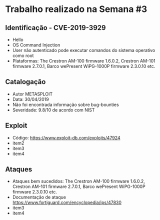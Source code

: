# Trabalho realizado na Semana #3

## Identificação - CVE-2019-3929

- Hello
- OS Command Injection
- User não autenticado pode executar comandos do sistema operativo como root
- Plataformas: The Crestron AM-100 firmware 1.6.0.2, Crestron AM-101 firmware 2.7.0.1, Barco wePresent WiPG-1000P firmware 2.3.0.10 etc.

## Catalogação

- Autor METASPLOIT
- Data: 30/04/2019
- Não foi encontrada informação sobre bug-bounties 
- Severidade: 9.8/10 de acordo com NIST

## Exploit

- Código: https://www.exploit-db.com/exploits/47924
- item2
- item3
- item4

## Ataques

- Ataques bem sucedidos: The Crestron AM-100 firmware 1.6.0.2, Crestron AM-101 firmware 2.7.0.1, Barco wePresent WiPG-1000P firmware 2.3.0.10 etc.
- Documentação de ataque https://www.fortiguard.com/encyclopedia/ips/47830
- item3
- item4
